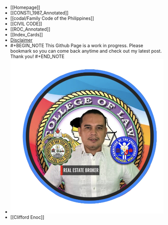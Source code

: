 - [[Homepage]]
- [[CONSTI_1987_Annotated]]
- [[codal/Family Code of the Philippines]]
- [[CIVIL CODE]]
- [[ROC_Annotated]]
- [[Index_Cards]]
- [Disclaimer](((635b3d4a-3926-469b-8dd5-980f6f7c1721)))
- #+BEGIN_NOTE
  This Github Page is a work in progress. Please bookmark so you can come back anytime and check out my latest post. Thank you!
  #+END_NOTE
- ![paksiteer-clifford-enoc.png](../assets/paksiteer-clifford-enoc_1666949696061_0.png)
- [[Clifford Enoc]]